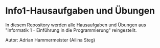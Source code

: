 # Info1-Hausaufgaben und Übungen


In diesem Repository werden alle Hausaufgaben und Übungen aus "Informatik 1 - Einführung in die Programmierung" reingestellt.


Autor: Adrian Hammermeister (Ailina Steg)
